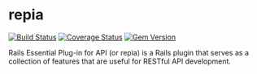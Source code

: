 # repia

[![Build Status](https://travis-ci.org/davidan1981/repia.svg?branch=master)](https://travis-ci.org/davidan1981/repia)
[![Coverage Status](https://coveralls.io/repos/github/davidan1981/repia/badge.svg?branch=master)](https://coveralls.io/github/davidan1981/repia?branch=master)
[![Gem Version](https://badge.fury.io/rb/repia.svg)](https://badge.fury.io/rb/repia)

Rails Essential Plug-in for API (or repia) is a Rails plugin that serves as
a collection of features that are useful for RESTful API development.
